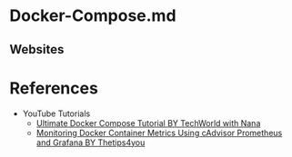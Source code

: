 # Docker-Compose.md

## Websites


# References

* YouTube Tutorials
  * [Ultimate Docker Compose Tutorial BY TechWorld with Nana](https://www.youtube.com/watch?v=SXwC9fSwct8)
  * [Monitoring Docker Container Metrics Using cAdvisor Prometheus and Grafana BY Thetips4you](https://www.youtube.com/watch?v=SVIGKcMJ31E)
  